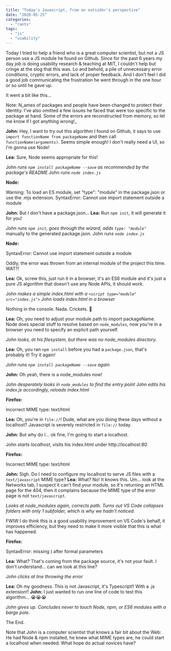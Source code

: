 ```yaml
---
title: "Today's Javascript, from an outsider's perspective"
date: "2020-05-25"
categories:
  - "rants"
tags:
  - "js"
  - "usability"
---
```


Today I tried to help a friend who is a great computer scientist, but not a JS person use a JS module he found on Github. Since for the past 6 years my day job is doing usability research & teaching at MIT, I couldn't help but cringe at the slog that this was. Lo and behold, a pile of unnecessary error conditions, cryptic errors, and lack of proper feedback. And I don't feel I did a good job communicating the frustration he went through in the one hour or so until he gave up.

It went a bit like this…

Note: N_ames of packages and people have been changed to protect their identity. I've also omitted a few issues he faced that were too specific to the package at hand. Some of the errors are reconstructed from memory, so let me know if I got anything wrong!_

**John:** Hey, I want to try out this algorithm I found on Github, it says to use `import functionName from packageName` and then call `functionName(arguments)`. Seems simple enough! I don't really need a UI, so I'm gonna use Node!

**Lea:** Sure, Node seems appropriate for this!

John _runs `npm install packageName --save` as recommended by the package's README_
John _runs `node index.js`_

**Node:**

Warning: To load an ES module, set "type": "module" in the package.json or use the .mjs extension.
SyntaxError: Cannot use import statement outside a module

**John:** But I don't have a package.json…
**Lea:** Run `npm init`, it will generate it for you!

_John runs `npm init`, goes through the wizard, adds `type: "module"`_ manually to the generated package.json.
John _runs `node index.js`_

**Node:**

SyntaxError: Cannot use import statement outside a module

Oddly, the error was thrown from an internal module of the project this time. WAT?!

**Lea:** Ok, screw this, just run it in a browser, it's an ES6 module and it's just a pure JS algorithm that doesn't use any Node APIs, it should work.

John _makes a simple index.html with a `<script type="module" src="index.js">`_
John _loads index.html in a browser_

Nothing in the console. Nada. Crickets. 🦗

**Lea:** Oh, you need to adjust your module path to import packageName. Node does special stuff to resolve based on `node_modules`, now you're in a browser you need to specify an explicit path yourself.

_John looks, at his filesystem, but there was no node\_modules directory._

**Lea:** Oh, you ran `npm install` before you had a `package.json`, that's probably it! Try it again!

_John runs `npm install packageName --save` again_

**John:** Oh yeah, there is a node\_modules now!

John _desperately looks in `node_modules` to find the entry point_
John _edits his index.js accordingly, reloads index.html_

**Firefox:**

Incorrect MIME type: text/html

**Lea:** Oh, you're in `file://`! Dude, what are you doing these days without a localhost? Javascript is severely restricted in `file://` today.

**John:** But why do I… ok fine, I'm going to start a localhost.

John _starts localhost_, visits his index.html under http://localhost:80

**Firefox:**

Incorrect MIME type: text/html

**John:** Sigh. Do I need to configure my localhost to serve JS files with a `text/javascript` MIME type?
**Lea:** What? No! It knows this. Um… look at the Networks tab, I suspect it can't find your module, so it's returning an HTML page for the 404, then it complains because the MIME type of the error page is not `text/javascript`.

_Looks at node\_modules again, corrects path. Turns out VS Code collapses folders with only 1 subfolder, which is why we hadn't noticed_.

FWIW I do think this is a good usability improvement on VS Code's behalf, it improves efficiency, but they need to make it more visible that this is what has happened.

**Firefox:**

SyntaxError: missing ) after formal parameters

**Lea:** What? That's coming from the package source, it's not your fault. I don't understand… can we look at this line?

_John clicks at line throwing the error_

**Lea:** Oh my goodness. This is not Javascript, it's Typescript!! With a .js extension!!
**John:** I just wanted to run one line of code to test this algorithm… 😭😭😭

_John gives up_. _Concludes never to touch Node, npm, or ES6 modules with a barge pole._

The End.

Note that John is a computer scientist that knows a fair bit about the Web: He had Node & npm installed, he knew what MIME types are, he could start a localhost when needed. What hope do actual novices have?
